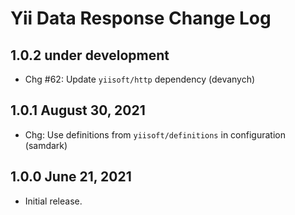 # Yii Data Response Change Log

## 1.0.2 under development

- Chg #62: Update `yiisoft/http` dependency (devanych)

## 1.0.1 August 30, 2021

- Chg: Use definitions from `yiisoft/definitions` in configuration (samdark)

## 1.0.0 June 21, 2021

- Initial release.
